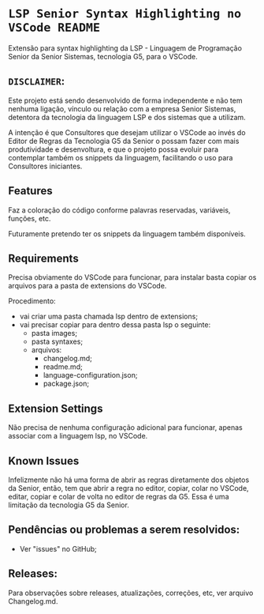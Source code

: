 # `LSP Senior Syntax Highlighting no VSCode README`

Extensão para syntax highlighting da LSP - Linguagem de Programação Senior da Senior Sistemas, tecnologia G5, para o VSCode.

## `DISCLAIMER`:

Este projeto está sendo desenvolvido de forma independente e não tem nenhuma ligação, vínculo ou relação com a empresa Senior Sistemas, detentora da tecnologia da linguagem LSP e dos sistemas que a utilizam.

A intenção é que Consultores que desejam utilizar o VSCode ao invés do Editor de Regras da Tecnologia G5 da Senior o possam fazer com mais produtividade e desenvoltura, e que o projeto possa evoluir para contemplar também os snippets da linguagem, facilitando o uso para Consultores iniciantes.

## Features

Faz a coloração do código conforme palavras reservadas, variáveis, funções, etc.

Futuramente pretendo ter os snippets da linguagem também disponíveis.

## Requirements

Precisa obviamente do VSCode para funcionar, para instalar basta copiar os arquivos para a pasta de extensions do VSCode.

Procedimento:
- vai criar uma pasta chamada lsp dentro de extensions;
- vai precisar copiar para dentro dessa pasta lsp o seguinte:
  - pasta images;
  - pasta syntaxes;
  - arquivos:
    - changelog.md;
    - readme.md;
    - language-configuration.json;
    - package.json;

## Extension Settings

Não precisa de nenhuma configuração adicional para funcionar, apenas associar com a linguagem lsp, no VSCode.

## Known Issues

Infelizmente não há uma forma de abrir as regras diretamente dos objetos da Senior, então, tem que abrir a regra no editor, copiar, colar no VSCode, editar, copiar e colar de volta no editor de regras da G5. Essa é uma limitação da tecnologia G5 da Senior.

## Pendências ou problemas a serem resolvidos:

- Ver "issues" no GitHub;

## Releases:

Para observações sobre releases, atualizações, correções, etc, ver arquivo Changelog.md.

